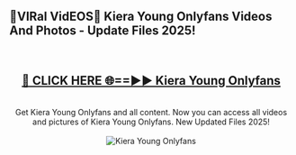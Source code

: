 <h2>🔴VIRal VidEOS🔴 Kiera Young Onlyfans Videos And Photos - Update Files 2025!</h2>
<br>
<div align="center">
<h2><a href="https://virallinks.top/odZfE0" rel="nofollow">🔴 CLICK HERE 🌐==►► Kiera Young Onlyfans</a></h2>
<br>
Get Kiera Young Onlyfans and all content. Now you can access all videos and pictures of Kiera Young Onlyfans. New Updated Files 2025!
<br>
<br>
<a href="https://virallinks.top/odZfE0" rel="nofollow" data-target="animated-image.originalLink"><img src="https://i.imgur.com/dJHk4Zq.gif)" alt="Kiera Young Onlyfans" style="max-width: 100%; display: inline-block;" data-target="animated-image.originalImage"></a>
</div>
<br>
